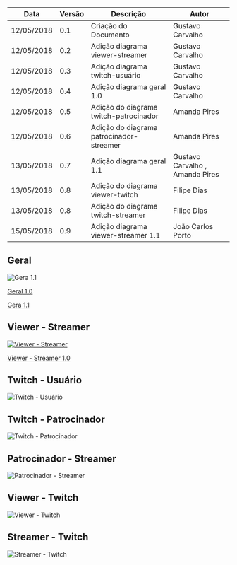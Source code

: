 |Data|Versão|Descrição|Autor|
|----|------|---------|-----|
|12/05/2018|0.1|Criação do Documento|Gustavo Carvalho|
|12/05/2018|0.2|Adição diagrama viewer-streamer|Gustavo Carvalho|
|12/05/2018|0.3|Adição diagrama twitch-usuário|Gustavo Carvalho|
|12/05/2018|0.4|Adição diagrama geral 1.0 |Gustavo Carvalho|
|12/05/2018|0.5|Adição do diagrama twitch-patrocinador |Amanda Pires|
|12/05/2018|0.6|Adição do diagrama patrocinador-streamer |Amanda Pires|
|13/05/2018|0.7|Adição diagrama geral 1.1 |Gustavo Carvalho , Amanda Pires|
|13/05/2018|0.8|Adição do diagrama viewer-twitch |Filipe Dias|
|13/05/2018|0.8|Adição do diagrama twitch-streamer |Filipe Dias|
|15/05/2018|0.9|Adição diagrama viewer-streamer 1.1 |João Carlos Porto|

## Geral

![Gera 1.1](./images/iStar/strategic-dependecy/geral-1-1.png)

[Geral 1.0](./images/iStar/strategic-dependecy/geral-1-0.png)

[Gera 1.1](./images/iStar/strategic-dependecy/geral-1-1.png)

## Viewer - Streamer

[![Viewer - Streamer](./images/iStar/strategic-dependecy/viewer-streamer1.1.png)](./images/iStar/strategic-dependecy/viewer-streamer1.1.png)

[Viewer - Streamer 1.0](./images/iStar/strategic-dependecy/viewer-streamer.png)


## Twitch - Usuário

![Twitch - Usuário](./images/iStar/strategic-dependecy/twitch-usuario.png)

## Twitch - Patrocinador

![Twitch - Patrocinador](./images/iStar/strategic-dependecy/twitch-patrocinador.png)


## Patrocinador - Streamer

![Patrocinador - Streamer](./images/iStar/strategic-dependecy/patrocinador-streamer.png)


## Viewer - Twitch

![Viewer - Twitch](./images/iStar/strategic-dependecy/viewer-twitch.png)


## Streamer - Twitch

![Streamer - Twitch](./images/iStar/strategic-dependecy/twitch-streamer.png)

